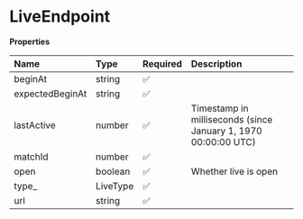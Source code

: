 # LiveEndpoint

**Properties**

| Name            | Type     | Required | Description                                                    |
| :-------------- | :------- | :------- | :------------------------------------------------------------- |
| beginAt         | string   | ✅       |                                                                |
| expectedBeginAt | string   | ✅       |                                                                |
| lastActive      | number   | ✅       | Timestamp in milliseconds (since January 1, 1970 00:00:00 UTC) |
| matchId         | number   | ✅       |                                                                |
| open            | boolean  | ✅       | Whether live is open                                           |
| type\_          | LiveType | ✅       |                                                                |
| url             | string   | ✅       |                                                                |
